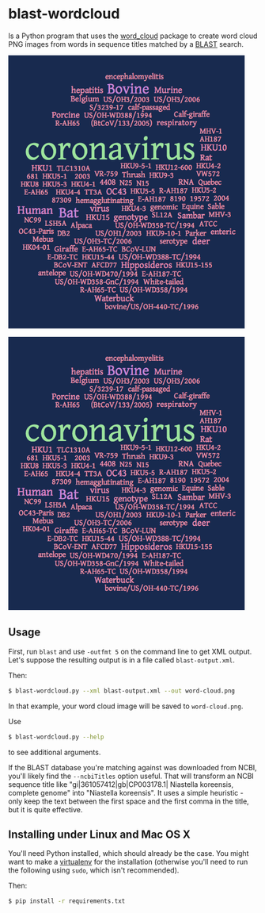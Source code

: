 # blast-wordcloud

Is a Python program that uses the
[word_cloud](https://github.com/amueller/word_cloud) package to create word
cloud PNG images from words in sequence titles matched by a
[BLAST](https://en.wikipedia.org/wiki/BLAST) search.

![example-2.png](example.png)

![example-1.png](example.png)

## Usage

First, run `blast` and use `-outfmt 5` on the command line to get XML
output. Let's suppose the resulting output is in a file called
`blast-output.xml`.

Then:

```sh
$ blast-wordcloud.py --xml blast-output.xml --out word-cloud.png
```

In that example, your word cloud image will be saved to `word-cloud.png`.

Use

```sh
$ blast-wordcloud.py --help
```

to see additional arguments.

If the BLAST database you're matching against was downloaded from NCBI,
you'll likely find the `--ncbiTitles` option useful. That will transform an
NCBI sequence title like "gi|361057412|gb|CP003178.1| Niastella koreensis,
complete genome" into "Niastella koreensis". It uses a simple heuristic -
only keep the text between the first space and the first comma in the
title, but it is quite effective.

## Installing under Linux and Mac OS X

You'll need Python installed, which should already be the case. You might
want to make a [virtualenv](https://pypi.python.org/pypi/virtualenv) for
the installation (otherwise you'll need to run the following using `sudo`,
which isn't recommended).

Then:

```sh
$ pip install -r requirements.txt
```
